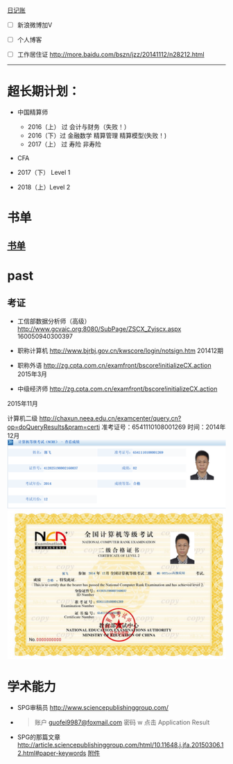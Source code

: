 [日记账](2016日记账.xlsx)
- [ ] 新浪微博加V
- [ ] 个人博客

- [ ] 工作居住证
http://more.baidu.com/bszn/jzz/20141112/n28212.html

-------
# 超长期计划：
- 中国精算师   
  - 2016（上） 过 会计与财务（失败！）
  - 2016（下）过 金融数学 精算管理 精算模型(失败！)
  - 2017（上） 过 寿险 非寿险

- CFA
- 2017（下）  Level 1
- 2018（上）Level 2
# 书单
[书单](书单.xlsx)
------
# past
## 考证
- 工信部数据分析师（高级）
http://www.gcvaic.org:8080/SubPage/ZSCX_Zyjscx.aspx
160050940300397

- 职称计算机
http://www.bjrbj.gov.cn/kwscore/login/notsign.htm
201412期

- 职称外语
http://zg.cpta.com.cn/examfront/bscore!initializeCX.action
2015年3月

- 中级经济师
http://zg.cpta.com.cn/examfront/bscore!initializeCX.action

2015年11月

计算机二级
http://chaxun.neea.edu.cn/examcenter/query.cn?op=doQueryResults&pram=certi
准考证号：6541110108001269
时间：2014年12月
![计算机等级](past/计算机等级.png)
![计算机等级2](past/计算机等级2.png)
# 学术能力
- SPG审稿员
http://www.sciencepublishinggroup.com/
- >账户 guofei9987@foxmail.com
密码 w
点击 Application Result

- SPG的那篇文章
http://article.sciencepublishinggroup.com/html/10.11648.j.jfa.20150306.12.html#paper-keywords
[附件](past/SciencePG.7z)
